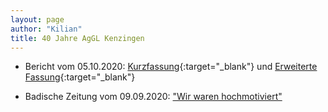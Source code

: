```yaml
---
layout: page
author: "Kilian"
title: 40 Jahre AgGL Kenzingen
---
```


- Bericht vom 05.10.2020: [Kurzfassung](https://drive.google.com/file/d/1YUPiRTGWm42K_O2eLjKcf3sKUuUS1Edg/view?usp=sharing){:target="_blank"} und [Erweiterte Fassung](https://drive.google.com/file/d/1dIdgBVvyxKAzpeZFoWd2l_LM-TKlfF-k/view?usp=sharing){:target="_blank"}

- Badische Zeitung vom 09.09.2020: ["Wir waren hochmotiviert"](https://www.badische-zeitung.de/wir-waren-hochmotiviert--193622375.html)
